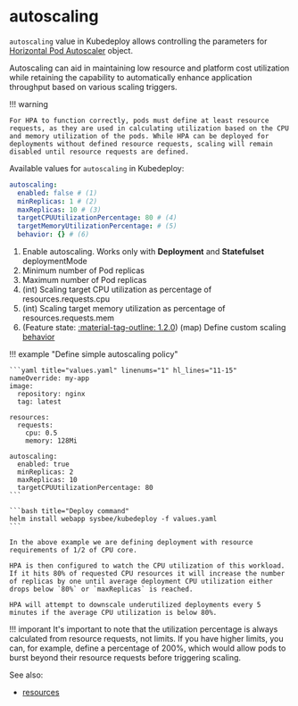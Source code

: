 # autoscaling

`autoscaling` value in Kubedeploy allows controlling the parameters for [Horizontal Pod Autoscaler](https://kubernetes.io/docs/tasks/run-application/horizontal-pod-autoscale/) object.

Autoscaling can aid in maintaining low resource and platform cost utilization while retaining the capability to automatically enhance application throughput based on various scaling triggers.

!!! warning

    For HPA to function correctly, pods must define at least resource requests, as they are used in calculating utilization based on the CPU and memory utilization of the pods. While HPA can be deployed for deployments without defined resource requests, scaling will remain disabled until resource requests are defined.


Available values for `autoscaling` in Kubedeploy:

```yaml
autoscaling:
  enabled: false # (1)
  minReplicas: 1 # (2)
  maxReplicas: 10 # (3)
  targetCPUUtilizationPercentage: 80 # (4)
  targetMemoryUtilizationPercentage: # (5)
  behavior: {} # (6)
```

1. Enable autoscaling. Works only with **Deployment** and **Statefulset** deploymentMode
2. Minimum number of Pod replicas
3. Maximum number of Pod replicas
4. (int) Scaling target CPU utilization as percentage of resources.requests.cpu
5. (int) Scaling target memory utilization as percentage of resources.requests.mem
6. (Feature state: [:material-tag-outline: 1.2.0](../changelog.md#110 "Minimum version")) (map) Define custom scaling [behavior](https://kubernetes.io/docs/tasks/run-application/horizontal-pod-autoscale/#configurable-scaling-behavior)

!!! example "Define simple autoscaling policy"

    ```yaml title="values.yaml" linenums="1" hl_lines="11-15"
    nameOverride: my-app
    image:
      repository: nginx
      tag: latest

    resources:
      requests:
        cpu: 0.5
        memory: 128Mi

    autoscaling:
      enabled: true
      minReplicas: 2
      maxReplicas: 10
      targetCPUUtilizationPercentage: 80
    ```

    ```bash title="Deploy command"
    helm install webapp sysbee/kubedeploy -f values.yaml
    ```

    In the above example we are defining deployment with resource requirements of 1/2 of CPU core.

    HPA is then configured to watch the CPU utilization of this workload.
    If it hits 80% of requested CPU resources it will increase the number of replicas by one until average deployment CPU utilization either drops below `80%` or `maxReplicas` is reached.

    HPA will attempt to downscale underutilized deployments every 5 minutes if the average CPU utilization is below 80%.


!!! imporant
    It's important to note that the utilization percentage is always calculated from resource requests, not limits. If you have higher limits, you can, for example, define a percentage of 200%, which would allow pods to burst beyond their resource requests before triggering scaling.

See also:

- [resources](ports.md)
